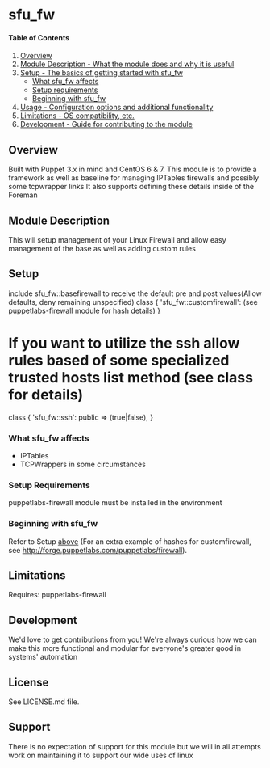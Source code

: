 # sfu_fw

#### Table of Contents

1. [Overview](#overview)
2. [Module Description - What the module does and why it is useful](#module-description)
3. [Setup - The basics of getting started with sfu_fw](#setup)
    * [What sfu_fw affects](#what-sfu_fw-affects)
    * [Setup requirements](#setup-requirements)
    * [Beginning with sfu_fw](#beginning-with-sfu_fw)
4. [Usage - Configuration options and additional functionality](#usage)
5. [Limitations - OS compatibility, etc.](#limitations)
6. [Development - Guide for contributing to the module](#development)

## Overview

Built with Puppet 3.x in mind and CentOS 6 & 7.
This module is to provide a framework as well as baseline for managing IPTables firewalls and possibly some tcpwrapper links
It also supports defining these details inside of the Foreman

## Module Description

This will setup management of your Linux Firewall and allow easy management of the base as well as adding custom rules

## Setup

include sfu_fw::basefirewall   to receive the default pre and post values(Allow defaults, deny remaining unspecified)
class { 'sfu_fw::customfirewall':
  <FIREWALL HASH> (see puppetlabs-firewall module for hash details)
}
# If you want to utilize the ssh allow rules based of some specialized trusted hosts list method (see class for details)
class { 'sfu_fw::ssh':
  public => (true|false),
}

### What sfu_fw affects

* IPTables
* TCPWrappers in some circumstances

### Setup Requirements 

puppetlabs-firewall module must be installed in the environment

### Beginning with sfu_fw

Refer to Setup [above](#setup)
(For an extra example of hashes for customfirewall, see http://forge.puppetlabs.com/puppetlabs/firewall).

## Limitations

Requires: puppetlabs-firewall

## Development

We'd love to get contributions from you!
We're always curious how we can make this more functional and modular for everyone's greater good in systems' automation

License
-------

See LICENSE.md file.

Support
-------

There is no expectation of support for this module but we will in all attempts work on maintaining it to support our wide uses of linux
